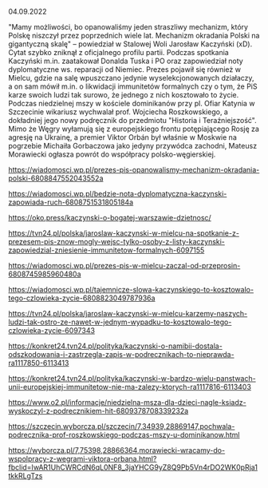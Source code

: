 04.09.2022

"Mamy możliwości, bo opanowaliśmy jeden straszliwy mechanizm, który Polskę niszczył przez poprzednich wiele lat. Mechanizm okradania Polski na gigantyczną skalę" – powiedział w Stalowej Woli Jarosław Kaczyński (xD). Cytat szybko zniknął z oficjalnego profilu partii. Podczas spotkania Kaczyński m.in. zaatakował Donalda Tuska i PO oraz zapowiedział noty dyplomatyczne ws. reparacji od Niemiec. Prezes pojawił się również w Mielcu, gdzie na salę wpuszczano jedynie wyselekcjonowanych działaczy, a on sam mówił m.in. o likwidacji immunitetów formalnych czy o tym, że PiS karze swoich ludzi tak surowo, że jednego z nich kosztowało to życie. Podczas niedzielnej mszy w kościele dominikanów przy pl. Ofiar Katynia w Szczecinie wikariusz wychwalał prof. Wojciecha Roszkowskiego, a dokładniej jego nowy podręcznik do przedmiotu "Historia i Teraźniejszość". Mimo że Węgry wyłamują się z europejskiego frontu potępiającego Rosję za agresję na Ukrainę, a premier Viktor Orbán był właśnie w Moskwie na pogrzebie Michaiła Gorbaczowa jako jedyny przywódca zachodni, Mateusz Morawiecki ogłasza powrót do współpracy polsko-węgierskiej.

https://wiadomosci.wp.pl/prezes-pis-opanowalismy-mechanizm-okradania-polski-6808847552043552a

https://wiadomosci.wp.pl/bedzie-nota-dyplomatyczna-kaczynski-zapowiada-ruch-6808751531805184a

https://oko.press/kaczynski-o-bogatej-warszawie-dzietnosc/

https://tvn24.pl/polska/jaroslaw-kaczynski-w-mielcu-na-spotkanie-z-prezesem-pis-znow-mogly-wejsc-tylko-osoby-z-listy-kaczynski-zapowiedzial-zniesienie-immunitetow-formalnych-6097155

https://wiadomosci.wp.pl/prezes-pis-w-mielcu-zaczal-od-przeprosin-6808745985960480a

https://wiadomosci.wp.pl/tajemnicze-slowa-kaczynskiego-to-kosztowalo-tego-czlowieka-zycie-6808823049787936a

https://tvn24.pl/polska/jaroslaw-kaczynski-w-mielcu-karzemy-naszych-ludzi-tak-ostro-ze-nawet-w-jednym-wypadku-to-kosztowalo-tego-czlowieka-zycie-6097343

https://konkret24.tvn24.pl/polityka/kaczynski-o-namibii-dostala-odszkodowania-i-zastrzegla-zapis-w-podrecznikach-to-nieprawda-ra1117850-6113413

https://konkret24.tvn24.pl/polityka/kaczynski-w-bardzo-wielu-panstwach-unii-europejskiej-immunitetow-nie-ma-zalezy-ktorych-ra1117816-6113403

https://www.o2.pl/informacje/niedzielna-msza-dla-dzieci-nagle-ksiadz-wyskoczyl-z-podrecznikiem-hit-6809378708339232a

https://szczecin.wyborcza.pl/szczecin/7,34939,28869147,pochwala-podrecznika-prof-roszkowskiego-podczas-mszy-u-dominikanow.html

https://wyborcza.pl/7,75398,28866364,morawiecki-wracamy-do-wspolpracy-z-wegrami-viktora-orbana.html?fbclid=IwAR1UhCWRCdN6qL0NF8_3jaYHCG9yZ8Q9Pb5Vn4rDO2WK0pRja1tkkRLgTzs